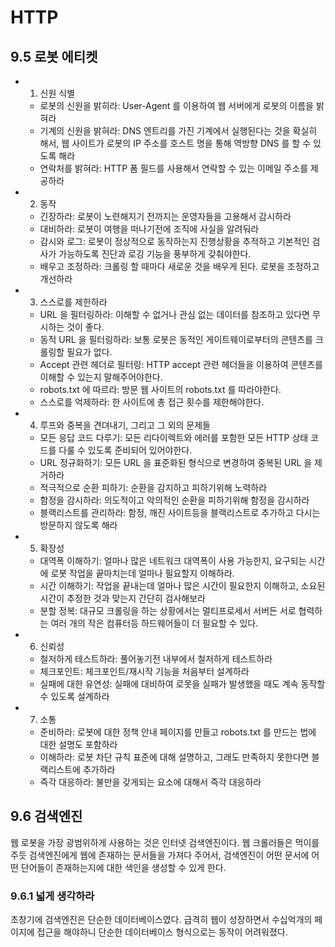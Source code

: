 # HTTP

## 9.5 로봇 에티켓 
- 1. 신원 식별
  - 로봇의 신원을 밝히라: User-Agent 를 이용하여 웹 서버에게 로봇의 이름을 밝혀라
  - 기계의 신원을 밝혀라: DNS 엔트리를 가진 기계에서 실행된다는 것을 확실히 해서, 웹 사이트가 로봇의 IP 주소를 호스트 명을 통해 역방향 DNS 를 할 수 있도록 해라
  - 연락처를 밝혀라: HTTP 폼 필드를 사용해서 연락할 수 있는 이메일 주소를 제공하라
- 2. 동작 
  - 긴장하라: 로봇이 노련해지기 전까지는 운영자들을 고용해서 감시하라
  - 대비하라: 로봇이 여행을 떠나기전에 조직에 사실을 알려둬라
  - 감시와 로그: 로봇이 정상적으로 동작하는지 진행상황을 추적하고 기본적인 검사가 가능하도록 진단과 로깅 기능을 풍부하게 갖춰야한다.
  - 배우고 조정하라: 크롤링 할 때마다 새로운 것을 배우게 된다. 로봇을 조정하고 개선하라
- 3. 스스로를 제한하라
  - URL 을 필터링하라: 이해할 수 없거나 관심 없는 데이터를 참조하고 있다면 무시하는 것이 좋다.
  - 동적 URL 을 필터링하라: 보통 로봇은 동적인 게이트웨이로부터의 콘텐츠를 크롤링할 필요가 없다.
  - Accept 관련 헤더로 필터링: HTTP accept 관련 헤더들을 이용하여 콘텐츠를 이해할 수 있는지 말해주어야한다.
  - robots.txt 에 따르라: 방문 웹 사이트의 robots.txt 를 따라야한다.
  - 스스로를 억제하라: 한 사이트에 총 접근 횟수를 제한해야한다.
- 4. 루프와 중복을 견뎌내기, 그리고 그 외의 문제들
  - 모든 응답 코드 다루기: 모든 리다이렉트와 에러를 포함한 모든 HTTP 상태 코드를 다룰 수 있도록 준비되어 있어야한다.
  - URL 정규화하기: 모든 URL 을 표준화된 형식으로 변경하여 중복된 URL 을 제거하라 
  - 적극적으로 순환 피하기: 순환을 감지하고 피하기위해 노력하라 
  - 함정을 감시하라: 의도적이고 악의적인 순환을 피하기위해 함정을 감시하라
  - 블랙리스트를 관리하라: 함정, 깨진 사이트등을 블랙리스트로 추가하고 다시는 방문하지 않도록 해라 
- 5. 확장성
  - 대역폭 이해하기: 얼마나 많은 네트워크 대역폭이 사용 가능한지, 요구되는 시간에 로봇 작업을 끝마치는데 얼마나 필요할지 이해하라.
  - 시간 이해하기: 작업을 끝내는데 얼마나 많은 시간이 필요한지 이해하고, 소요된 시간이 추정한 것과 맞는지 간단히 검사해보라 
  - 분할 정복: 대규모 크롤링을 하는 상황에서는 멀티프로세서 서버든 서로 협력하는 여러 개의 작은 컴퓨터등 하드웨어들이 더 필요할 수 있다.
- 6. 신뢰성
  - 철저하게 테스트하라: 풀어놓기전 내부에서 철저하게 테스트하라
  - 체크포인트: 체크포인트/재시작 기능을 처음부터 설계하라 
  - 실패에 대한 유연성: 실패에 대비하여 로못을 실패가 발생했을 때도 계속 동작할 수 있도록 설계하라 
- 7. 소통
  - 준비하라: 로봇에 대한 정책 안내 페이지를 만들고 robots.txt 를 만드는 법에 대한 설명도 포함하라
  - 이해하라: 로봇 차단 규칙 표준에 대해 설명하고, 그래도 만족하지 못한다면 블랙리스트에 추가하라
  - 즉각 대응하라: 불만을 갖게되는 요소에 대해서 즉각 대응하라 
  
## 9.6 검색엔진

웹 로봇을 가장 광범위하게 사용하는 것은 인터넷 검색엔진이다. 
웹 크롤러들은 먹이를 주듯 검색엔진에게 웹에 존재하는 문서들을 가져다 주어서, 검색엔진이 어떤 문서에 어떤 단어들이 존재하는지에 대한 색인을 생성할 수 있게 한다.

### 9.6.1 넓게 생각하라 

초창기에 검색엔진은 단순한 데이터베이스였다. 급격히 웹이 성장하면서 수십억개의 페이지에 접근을 해야하니 단순한 데이터베이스 형식으로는 동작이 어려워졌다.

